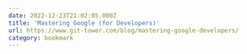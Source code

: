 ```yaml
---
date: 2022-12-23T21:02:05.000Z
title: 'Mastering Google (for Developers)'
url: https://www.git-tower.com/blog/mastering-google-developers/
category: bookmark
---
```


